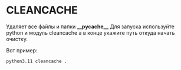 # CLEANCACHE

Удаляет все файлы и папки **\_\_pycache\_\_**
Для запуска используйте python и модуль cleancache а в конце укажите путь откуда начать очистку.

Вот пример:

```cmd
python3.11 cleancache .
```
